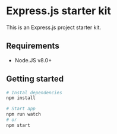 # Express.js starter kit

This is an Express.js project starter kit.

## Requirements

- Node.JS v8.0+

## Getting started

```sh
# Instal dependencies
npm install

# Start app
npm run watch
# or
npm start
```